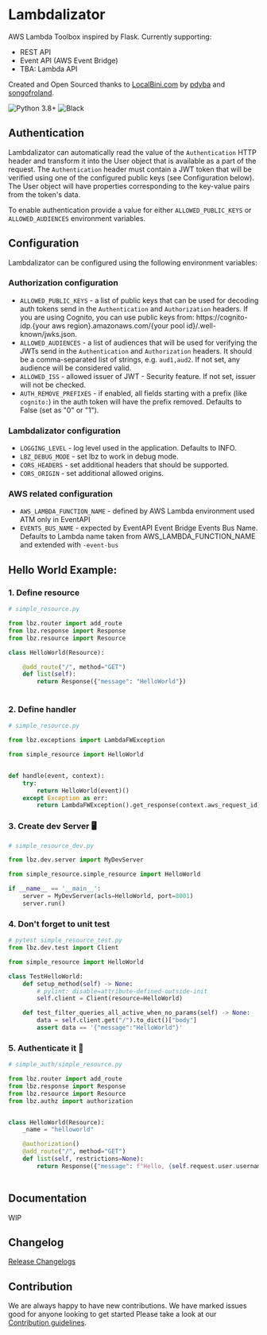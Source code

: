 # Lambdalizator

AWS Lambda Toolbox inspired by Flask. Currently supporting:
- REST API
- Event API (AWS Event Bridge)
- TBA: Lambda API

Created and Open Sourced thanks to [LocalBini.com](http://Localbini.com) by [pdyba](https://github.com/pdyba) and [songofroland](https://github.com/songofroland).


![Python 3.8+](https://img.shields.io/badge/python-v3.8-blue) ![Black](https://img.shields.io/badge/code%20style-black-000000.svg)

## Authentication

Lambdalizator can automatically read the value of the `Authentication` HTTP header and transform it
into the User object that is available as a part of the request. The `Authentication` header must
contain a JWT token that will be verified using one of the configured public keys (see Configuration
below). The User object will have properties corresponding to the key-value pairs from the token's
data.

To enable authentication provide a value for either `ALLOWED_PUBLIC_KEYS` or `ALLOWED_AUDIENCES`
environment variables.


## Configuration

Lambdalizator can be configured using the following environment variables: 

### Authorization configuration
- `ALLOWED_PUBLIC_KEYS` - a list of public keys that can be used for decoding auth tokens send in the
  `Authentication` and `Authorization` headers. If you are using Cognito, you can use public keys from:
  https://cognito-idp.{your aws region}.amazonaws.com/{your pool id}/.well-known/jwks.json.
- `ALLOWED_AUDIENCES` - a list of audiences that will be used for verifying the JWTs send in the
  `Authentication` and `Authorization` headers. It should be a comma-separated list of strings,
  e.g. `aud1,aud2`. If not set, any audience will be considered valid.
- `ALLOWED_ISS` - allowed issuer of JWT - Security feature. If not set, issuer will not be checked.
- `AUTH_REMOVE_PREFIXES` - if enabled, all fields starting with a prefix (like `cognito:`) in the
  auth token will have the prefix removed. Defaults to False (set as "0" or "1").

### Lambdalizator configuration 
- `LOGGING_LEVEL` - log level used in the application. Defaults to INFO.
- `LBZ_DEBUG_MODE` - set lbz to work in debug mode.
- `CORS_HEADERS` - set additional headers that should be supported.
- `CORS_ORIGIN` - set additional allowed origins.

### AWS related configuration
- `AWS_LAMBDA_FUNCTION_NAME` - defined by AWS Lambda environment used ATM only in EventAPI
- `EVENTS_BUS_NAME` - expected by EventAPI Event Bridge Events Bus Name. Defaults to Lambda name 
  taken from AWS_LAMBDA_FUNCTION_NAME and extended with `-event-bus`


## Hello World Example:
### 1. Define resource
```python
# simple_resource.py

from lbz.router import add_route
from lbz.response import Response
from lbz.resource import Resource

class HelloWorld(Resource):

    @add_route("/", method="GET")
    def list(self):
        return Response({"message": "HelloWorld"})
        
```
### 2. Define handler
```python
# simple_resource.py

from lbz.exceptions import LambdaFWException

from simple_resource import HelloWorld


def handle(event, context):
    try:
        return HelloWorld(event)()
    except Exception as err:
        return LambdaFWException().get_response(context.aws_request_id).to_dict()

```
### 3. Create dev Server 🖥️
```python
# simple_resource_dev.py

from lbz.dev.server import MyDevServer

from simple_resource.simple_resource import HelloWorld

if __name__ == '__main__':
    server = MyDevServer(acls=HelloWorld, port=8001)
    server.run()

```

### 4. Don't forget to unit test

```python
# pytest simple_resource_test.py
from lbz.dev.test import Client

from simple_resource import HelloWorld

class TestHelloWorld:
    def setup_method(self) -> None:
        # pylint: disable=attribute-defined-outside-init
        self.client = Client(resource=HelloWorld)

    def test_filter_queries_all_active_when_no_params(self) -> None:
        data = self.client.get("/").to_dict()["body"]
        assert data == '{"message":"HelloWorld"}'
```

### 5. Authenticate it 💂
```python
# simple_auth/simple_resource.py

from lbz.router import add_route
from lbz.response import Response
from lbz.resource import Resource
from lbz.authz import authorization


class HelloWorld(Resource):
    _name = "helloworld"

    @authorization()
    @add_route("/", method="GET")
    def list(self, restrictions=None):
        return Response({"message": f"Hello, {self.request.user.username} !"})
     
```

## Documentation

WIP

## Changelog


[Release Changelogs](./CHANGELOG.md)

Contribution
------------

We are always happy to have new contributions. 
We have marked issues good for anyone looking to get started
Please take a look at our [Contribution guidelines](CONTRIBUTING.md).
